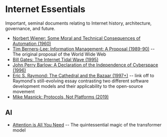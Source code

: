 # Internet Essentials
Important, seminal documents relating to Internet history, architecture, governance, and future.

* [Norbert Wiener: Some Moral and Technical Consequences of Automation (1960)](https://github.com/doctorparadox/internet-essentials/blob/main/Wiener-Moral-and-Technical-Consequences-of-Automation.pdf)
* [Tim Berners-Lee: Information Management: A Proposal (1989-90)](https://github.com/doctorparadox/internet-essentials/blob/main/info-mgmt-proposal.rtf) -- The original proposal of the World Wide Web
* [Bill Gates: The Internet Tidal Wave (1995)](https://github.com/doctorparadox/internet-essentials/blob/main/Gates-internet-tidal-wave.md)
* [John Perry Barlow: A Declaration of the Independence of Cyberspace (1996)](https://github.com/doctorparadox/internet-essentials/blob/main/declaration-of-the-independence-of-cyberspace.md)
* [Eric S. Raymond: The Cathedral and the Bazaar (1997+)](http://www.catb.org/~esr/writings/cathedral-bazaar/cathedral-bazaar/) -- link off to Raymond's still-evolving essay contrasting two different software development models and their applicability to the open-source movement
* [Mike Masnick: Protocols, Not Platforms (2019)](https://github.com/doctorparadox/internet-essentials/blob/main/Masnick-Protocols-Not-Platforms.pdf)

## AI

* [Attention is All You Need](https://github.com/doctorparadox/internet-essentials/blob/main/attention-is-all-you-need.pdf) -- The quintessential magic of the transformer model
